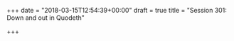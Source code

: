 +++
date = "2018-03-15T12:54:39+00:00"
draft = true
title = "Session 301: Down and out in Quodeth"

+++

